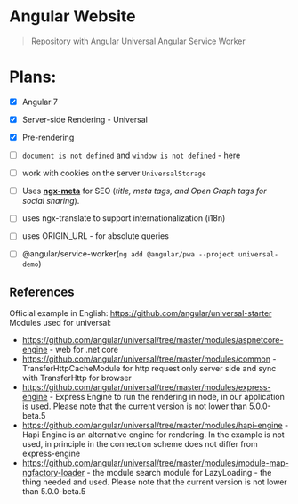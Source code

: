 # Angular Website 

> Repository with Angular Universal Angular Service Worker

# Plans:

- [x] Angular 7
- [x] Server-side Rendering - Universal
- [x] Pre-rendering
- [ ] `document is not defined` and `window is not defined` - [here](./defined.md)
- [ ] work with cookies on the server `UniversalStorage`
- [ ] Uses **[ngx-meta](https://github.com/fulls1z3/ngx-meta)** for SEO (*title, meta tags, and Open Graph tags for social sharing*).
- [ ] uses ngx-translate to support internationalization (i18n)
- [ ] uses ORIGIN_URL - for absolute queries
- [ ] @angular/service-worker(`ng add @angular/pwa --project universal-demo`)


## References
Official example in English: https://github.com/angular/universal-starter
Modules used for universal:
- https://github.com/angular/universal/tree/master/modules/aspnetcore-engine - web for .net core
- https://github.com/angular/universal/tree/master/modules/common - TransferHttpCacheModule for http request only server side and sync with TransferHttp for browser
- https://github.com/angular/universal/tree/master/modules/express-engine - Express Engine to run the rendering in node, in our application is used. Please note that the current version is not lower than 5.0.0-beta.5
- https://github.com/angular/universal/tree/master/modules/hapi-engine - Hapi Engine is an alternative engine for rendering. In the example is not used, in principle in the connection scheme does not differ from express-engine
- https://github.com/angular/universal/tree/master/modules/module-map-ngfactory-loader - the module search module for LazyLoading - the thing needed and used. Please note that the current version is not lower than 5.0.0-beta.5
